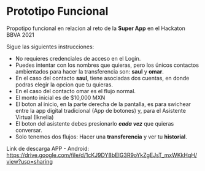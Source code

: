 # Prototipo Funcional
Propotipo funcional en relacion al reto de la **Super App** en el Hackaton BBVA 2021

Sigue las siguientes instrucciones: 
* No requieres credenciales de acceso en el Login.
* Puedes intentar con los nombres que quieras, pero los únicos contactos ambientados para hacer la transferencia son: **saul** y **omar**.
* En el caso del contacto **saul**, tiene asociadas dos cuentas, en donde podras elegir la opcion que tu quieras.
* En el caso del contacto omar es el flujo normal.
* El monto inicial es de $10,000 MXN
* El boton al inicio, en la parte derecha de la pantalla, es para swichear entre la app digital tradicional (App de botones) y, para el Asistente Virtual (Iknelia)
* El boton del asistente debes presionarlo ***cada vez*** que quieras conversar.
* Solo tenemos dos flujos: Hacer una **transferencia** y ver tu **historial**.

Link de descarga APP - Android: 
https://drive.google.com/file/d/1cKJ9DY8bEIG3R9oYkZgEJsT_mxWKkHqH/view?usp=sharing

